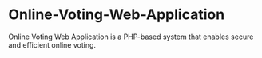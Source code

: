 # Online-Voting-Web-Application
Online Voting Web Application is a PHP-based system that enables secure and efficient online voting.
